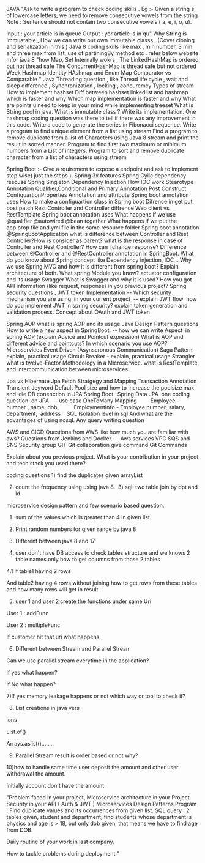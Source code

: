 JAVA
"Ask to write a program to check coding skills  . Eg :- Given a string s of lowercase letters, we need to remove consecutive vowels from the string
Note : Sentence should not contain two consecutive vowels ( a, e, i, o, u).
 
Input : your article is in queue 
Output : yor article is in qu"
Why String is Immuatable , How we can write our own immutable classs , (Cover cloning and serialization  in this )
Java 8 coding skills like max , min number, 3 min and three max from list, use of partiningBy method  etc . refer below website mfor java 8
"how  Map, Set Internally wokrs , The LinkedHashMap is ordered but not thread safe
The ConcurrentHashMap is thread safe but not ordered
Week Hashmap 
Identity HAshmap and Enum Map
 Comparator vs Comparable "
Java  Threading question , like Thread life cycle ,  wait and sleep difference , Synchronization , locking  , concuremcy 
Types of stream
How to implement hashset
Diff between hashset linkedlist and hashmap which is faster and why
Which map implementation is faster and why
What are points u need to keep in your mind while implementing treeset
What is String pool in java.
What is immutable class ? Write its implementation.
One hashmap coding question was there to tell if there was any improvement in this code.
Write a code to generate the series in Fibonacci sequence.
Write a program to find unique element from a list using stream
Find a program to remove duplicate from a list of Characters using Java 8 stream and print the result in sorted manner.
Program to find first two maximum or minimum numbers from a List of integers.
Program to sort and remove duplicate character from a list of characters using stream




Spring Boot :- Give a rquirement to expose a endpoint and ask to implement step  wise( just the steps ), 
Spring 3x features
Spring Cylic dependency rescuse
Spring Singleton 
 Dependency Injection
How IOC work
Stearotype Annotation
Qualifier,Conditional and Primary Annotation
Post Construct
ConfiguartionProperties Annotation and attribute
Spring  boot annotation uses 
How to make a configuartion class in Spring boot
Difrence in get put post patch 
Rest Controller and Controller diffrence
Web client vs RestTemplate
Spring  boot annotation uses 
What happens if we use @qualifier @autowired @bean together
What happens if we put the app.prop file and yml file in the same resource folder
Spring boot annotation @SpringBootApplication
what is difference between Controller and Rest Controller?How is consider as parent?
what is the response in case of Controller and Rest Controller? How can i change response?
Difference between @Controller and @RestController annotation in SpringBoot.
What do you know about Spring concept like Dependency injection, IOC ..
Why we use Spring MVC and how it is different from spring boot? Explain architecture of both.
What spring Module you know?
actuator configuration and its usage
Swagger
What is Swagger and why it is used? How you got API information (like request, response) in you previous project?
Spring security questions , JWT token Implementation
-- Which security mechanism you are using  in your current project
 -- explain JWT flow 
how do you implement JWT in spring security? explain token generation and validation process.
Concept about OAuth and JWT token

Spring AOP
what is spring AOP and its usage
Java Design Pattern questions 
How to write a new aspect in SpringBoot.
-- how we can write Aspect  in spring AOP (explain Advice and Pointcut expression)
What is AOP and different advice and pointcuts?
In which scenario you use AOP?
Microservices
Event Driven  (Asynscronous Communication)
Saga Pattern - explain, practical usage
Circuit Breaker - explain, practical usage
Strangler
what is twelve-Factor Methodology in a Microservice.
what is RestTemplate and intercommunication between microservices



Jpa vs Hibernate
Jpa Fetch Stratgegy and  Mapping
Transaction Annotation
Transient Jeyword
Default Pool size and how to increase the poolsize max and idle DB conenction in JPA Spring Boot
-Spring Data JPA 
one coding question  on JPA
   - use case OneToMany Mapping  
      Employee - number , name, dob,
         EmploymentInfo - Employee number, salary, department,  address 
 
SQL
Isolation level in sql
And what are the advantages of using nosql.
Any query writing question

AWS and CICD
Questions from AWS like how much you are familiar with aws?
Questions from Jenkins and Docker.
-- Aws services
VPC
SQS and SNS
Security group
GIT
Git collaboration give command
Git Commands



Explain about you previous project.
What is your contribution in your project and tech stack you used there?

coding questions 1) find the duplicates given arrayList



2) count the frequency using using java 8.  3) sql: two table join by dpt and id. 



microservice design pattern and few scenario based question.



1) sum of the values which is greater than 4 in given list.

2) Print random numbers for given range by java 8

3) Different between java 8 and 17



4) user don't have DB access to check tables structure and we knows 2 table names only how to get columns from those 2 tables

4.1 if table1 having 2 rows

And table2 having 4 rows without joining how to get rows from these tables and how many rows will get in result.



5) user 1 and user 2 create the functions under same Uri



User 1 : addFunc

User 2 : multipleFunc



If customer hit that uri what happens



6) Different between Stream and Parallel Stream

Can we use parallel stream everytime in the application?

If yes what happen?

If No what happen?



7)If yes memory leakage happens or not which way or tool to check it?



8) List creations in java vers

ions

List.of()

Arrays.aslist()........



9) Parallel Stream result is order based or not why?



10)how to handle same time user deposit the amount and other user withdrawal the amount.

Initially account don't have the amount

"Problem faced in your project,
Microservice architecture in your Project
Security in your API ( Auth & JWT )
Microservices Design Patterns
Program : Find duplicate values and its occurrences from given list.
SQL query :  2 tables given, student and department, find students whose department is physics and age is > 18, but only dob given, that means we have to find age from DOB.
 
Daily routine of your work in last company.

How to tackle problems during deployment 
 "
